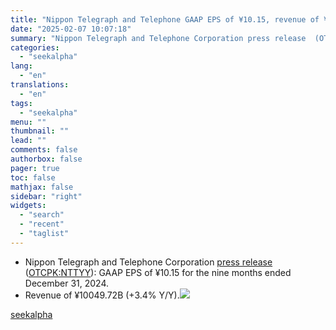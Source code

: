 ```yaml
---
title: "Nippon Telegraph and Telephone GAAP EPS of ¥10.15, revenue of ¥10049.72B; reaffirms FY outlook"
date: "2025-02-07 10:07:18"
summary: "Nippon Telegraph and Telephone Corporation press release  (OTCPK:NTTYY): GAAP EPS of ¥10.15 for the nine months ended December 31, 2024. Revenue of ¥10049.72B (+3.4% Y/Y)."
categories:
  - "seekalpha"
lang:
  - "en"
translations:
  - "en"
tags:
  - "seekalpha"
menu: ""
thumbnail: ""
lead: ""
comments: false
authorbox: false
pager: true
toc: false
mathjax: false
sidebar: "right"
widgets:
  - "search"
  - "recent"
  - "taglist"
---
```


* Nippon Telegraph and Telephone Corporation [press release](https://group.ntt/en/ir/library/results/2024/pdf/fy2024q3kessan0207e.pdf) ([OTCPK:NTTYY](https://seekingalpha.com/symbol/NTTYY "Nippon Telegraph and Telephone Corporation")): GAAP EPS of ¥10.15 for the nine months ended December 31, 2024.
* Revenue of ¥10049.72B (+3.4% Y/Y).[![](https://static.seekingalpha.com/uploads/2025/2/7/saupload_Screenshot_2025-02-07_123557_thumb1.png)](https://static.seekingalpha.com/uploads/2025/2/7/saupload_Screenshot_2025-02-07_123557.png)

[seekalpha](https://seekingalpha.com/news/4404982-nippon-telegraph-and-telephone-gaap-eps-of-1015-revenue-of-1004972b-reaffirms-fy-outlook)
